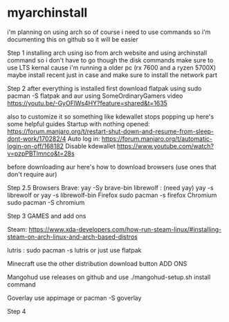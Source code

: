 # myarchinstall
i'm planning on using arch so of course i need to use commands so i'm documenting this on github so it will be easier 

Step 1 installing arch using iso from arch website and using archinstall command so i don't have to go though the disk commands 
make sure to use LTS kernal cause i'm running a older pc (rx 7600 and a ryzen 5700X) maybe install recent just in case
and make sure to install the network part

Step 2 after everything is installed first download flatpak using sudo pacman -S flatpak and aur using SomeOrdinaryGamers video 
https://youtu.be/-GyOFlWs4HY?feature=shared&t=1635

also to customize it so something like kdewallet stops popping up here's some helpful guides 
Startup with nothing opened: https://forum.manjaro.org/t/restart-shut-down-and-resume-from-sleep-dont-work/170282/4
Auto log in: https://forum.manjaro.org/t/automatic-login-on-off/168182 Disable kdewallet https://www.youtube.com/watch?v=pzpPBTlmnco&t=28s

before downloading aur here's how to download browsers (use ones that don't require aur)

Step 2.5 Browsers
Brave: yay -Sy brave-bin 
librewolf : (need yay) yay -s librewolf or yay -s librewolf-bin
Firefox sudo pacman -s firefox
Chromium sudo pacman -S chromium

Step 3 GAMES and add ons 

Steam:
https://www.xda-developers.com/how-run-steam-linux/#installing-steam-on-arch-linux-and-arch-based-distros

lutris : sudo pacman -s lutris or just use flatpak

Minecraft use the other distribution download button 
ADD ONS 

Mangohud use releases on github and use ./mangohud-setup.sh install command

Goverlay use appimage or pacman -S goverlay


Step 4 



